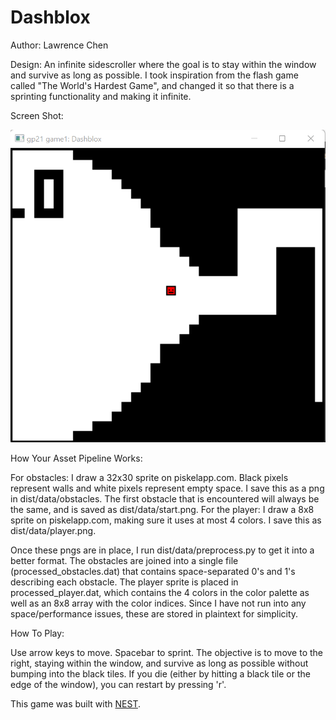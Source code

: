 # Dashblox

Author: Lawrence Chen

Design: An infinite sidescroller where the goal is to stay within the window and survive as long as possible. I took inspiration from the flash game called "The World's Hardest Game", and changed it so that there is a sprinting functionality and making it infinite.

Screen Shot:

![Screen Shot](screenshot.png)

How Your Asset Pipeline Works:

For obstacles: I draw a 32x30 sprite on piskelapp.com. Black pixels represent walls and white pixels represent empty space. I save this as a png in dist/data/obstacles. The first obstacle that is encountered will always be the same, and is saved as dist/data/start.png.
For the player: I draw a 8x8 sprite on piskelapp.com, making sure it uses at most 4 colors. I save this as dist/data/player.png.

Once these pngs are in place, I run dist/data/preprocess.py to get it into a better format. The obstacles are joined into a single file (processed_obstacles.dat) that contains space-separated 0's and 1's describing each obstacle. The player sprite is placed in processed_player.dat, which contains the 4 colors in the color palette as well as an 8x8 array with the color indices. Since I have not run into any space/performance issues, these are stored in plaintext for simplicity.

How To Play:

Use arrow keys to move. Spacebar to sprint. The objective is to move to the right, staying within the window, and survive as long as possible without bumping into the black tiles. If you die (either by hitting a black tile or the edge of the window), you can restart by pressing 'r'.

This game was built with [NEST](NEST.md).

